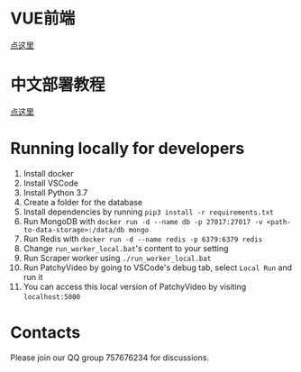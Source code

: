 # VUE前端
[点这里](https://github.com/suwadaimyojin/patchyvideo-vue)
# 中文部署教程
[点这里](./项目的本地部署.docx)
# Running locally for developers
1. Install docker
2. Install VSCode
3. Install Python 3.7
4. Create a folder for the database
5. Install dependencies by running `pip3 install -r requirements.txt`
6. Run MongoDB with `docker run -d --name db -p 27017:27017 -v <path-to-data-storage>:/data/db mongo`
7. Run Redis with `docker run -d --name redis -p 6379:6379 redis`
8. Change `run_worker_local.bat`'s content to your setting
9. Run Scraper worker using `./run_worker_local.bat`
10. Run PatchyVideo by going to VSCode's debug tab, select `Local Run` and run it
11. You can access this local version of PatchyVideo by visiting `localhost:5000`
# Contacts
Please join our QQ group 757676234 for discussions.